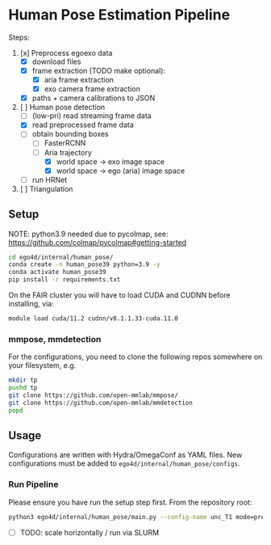 # Human Pose Estimation Pipeline

Steps:
1. [x] Preprocess egoexo data
    - [x] download files
    - [x] frame extraction (TODO make optional):
        - [x] aria frame extraction
        - [x] exo camera frame extraction
    - [x] paths + camera calibrations to JSON
2. [ ] Human pose detection
    - [ ] (low-pri) read streaming frame data
    - [x] read preprocessed frame data
    - [ ] obtain bounding boxes 
        - [ ] FasterRCNN
        - [ ] Aria trajectory
            - [x] world space -> exo image space
            - [x] world space -> ego (aria) image space
    - [ ] run HRNet
3. [ ] Triangulation

## Setup

NOTE: python3.9 needed due to pycolmap, see: https://github.com/colmap/pycolmap#getting-started

```bash
cd ego4d/internal/human_pose/
conda create -n human_pose39 python=3.9 -y
conda activate human_pose39
pip install -r requirements.txt
```

On the FAIR cluster you will have to load CUDA and CUDNN before installing, via:

```bash
module load cuda/11.2 cudnn/v8.1.1.33-cuda.11.0
```

### mmpose, mmdetection

For the configurations, you need to clone the following repos somewhere on your filesystem, e.g.

```bash
mkdir tp
pushd tp
git clone https://github.com/open-mmlab/mmpose/
git clone https://github.com/open-mmlab/mmdetection
popd
```

## Usage

Configurations are written with Hydra/OmegaConf as YAML files. New
configurations must be added to `ego4d/internal/human_pose/configs`.

### Run Pipeline

Please ensure you have run the setup step first. From the repository root:

```bash
python3 ego4d/internal/human_pose/main.py --config-name unc_T1 mode=preprocess
```

- [ ] TODO: scale horizontally / run via SLURM
